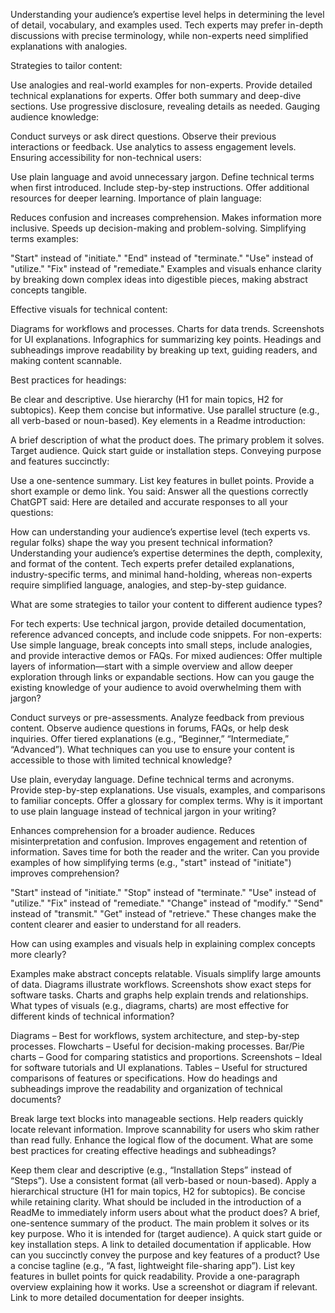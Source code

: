 Understanding your audience’s expertise level helps in determining the level of detail, vocabulary, and examples used. Tech experts may prefer in-depth discussions with precise terminology, while non-experts need simplified explanations with analogies.

Strategies to tailor content:

Use analogies and real-world examples for non-experts.
Provide detailed technical explanations for experts.
Offer both summary and deep-dive sections.
Use progressive disclosure, revealing details as needed.
Gauging audience knowledge:

Conduct surveys or ask direct questions.
Observe their previous interactions or feedback.
Use analytics to assess engagement levels.
Ensuring accessibility for non-technical users:

Use plain language and avoid unnecessary jargon.
Define technical terms when first introduced.
Include step-by-step instructions.
Offer additional resources for deeper learning.
Importance of plain language:

Reduces confusion and increases comprehension.
Makes information more inclusive.
Speeds up decision-making and problem-solving.
Simplifying terms examples:

"Start" instead of "initiate."
"End" instead of "terminate."
"Use" instead of "utilize."
"Fix" instead of "remediate."
Examples and visuals enhance clarity by breaking down complex ideas into digestible pieces, making abstract concepts tangible.

Effective visuals for technical content:

Diagrams for workflows and processes.
Charts for data trends.
Screenshots for UI explanations.
Infographics for summarizing key points.
Headings and subheadings improve readability by breaking up text, guiding readers, and making content scannable.

Best practices for headings:

Be clear and descriptive.
Use hierarchy (H1 for main topics, H2 for subtopics).
Keep them concise but informative.
Use parallel structure (e.g., all verb-based or noun-based).
Key elements in a Readme introduction:

A brief description of what the product does.
The primary problem it solves.
Target audience.
Quick start guide or installation steps.
Conveying purpose and features succinctly:

Use a one-sentence summary.
List key features in bullet points.
Provide a short example or demo link.
You said:
Answer all the questions correctly
ChatGPT said:
Here are detailed and accurate responses to all your questions:

How can understanding your audience’s expertise level (tech experts vs. regular folks) shape the way you present technical information?
Understanding your audience’s expertise determines the depth, complexity, and format of the content. Tech experts prefer detailed explanations, industry-specific terms, and minimal hand-holding, whereas non-experts require simplified language, analogies, and step-by-step guidance.

What are some strategies to tailor your content to different audience types?

For tech experts: Use technical jargon, provide detailed documentation, reference advanced concepts, and include code snippets.
For non-experts: Use simple language, break concepts into small steps, include analogies, and provide interactive demos or FAQs.
For mixed audiences: Offer multiple layers of information—start with a simple overview and allow deeper exploration through links or expandable sections.
How can you gauge the existing knowledge of your audience to avoid overwhelming them with jargon?

Conduct surveys or pre-assessments.
Analyze feedback from previous content.
Observe audience questions in forums, FAQs, or help desk inquiries.
Offer tiered explanations (e.g., “Beginner,” “Intermediate,” “Advanced”).
What techniques can you use to ensure your content is accessible to those with limited technical knowledge?

Use plain, everyday language.
Define technical terms and acronyms.
Provide step-by-step explanations.
Use visuals, examples, and comparisons to familiar concepts.
Offer a glossary for complex terms.
Why is it important to use plain language instead of technical jargon in your writing?

Enhances comprehension for a broader audience.
Reduces misinterpretation and confusion.
Improves engagement and retention of information.
Saves time for both the reader and the writer.
Can you provide examples of how simplifying terms (e.g., "start" instead of "initiate") improves comprehension?

"Start" instead of "initiate."
"Stop" instead of "terminate."
"Use" instead of "utilize."
"Fix" instead of "remediate."
"Change" instead of "modify."
"Send" instead of "transmit."
"Get" instead of "retrieve."
These changes make the content clearer and easier to understand for all readers.

How can using examples and visuals help in explaining complex concepts more clearly?

Examples make abstract concepts relatable.
Visuals simplify large amounts of data.
Diagrams illustrate workflows.
Screenshots show exact steps for software tasks.
Charts and graphs help explain trends and relationships.
What types of visuals (e.g., diagrams, charts) are most effective for different kinds of technical information?

Diagrams – Best for workflows, system architecture, and step-by-step processes.
Flowcharts – Useful for decision-making processes.
Bar/Pie charts – Good for comparing statistics and proportions.
Screenshots – Ideal for software tutorials and UI explanations.
Tables – Useful for structured comparisons of features or specifications.
How do headings and subheadings improve the readability and organization of technical documents?

Break large text blocks into manageable sections.
Help readers quickly locate relevant information.
Improve scannability for users who skim rather than read fully.
Enhance the logical flow of the document.
What are some best practices for creating effective headings and subheadings?

Keep them clear and descriptive (e.g., “Installation Steps” instead of “Steps”).
Use a consistent format (all verb-based or noun-based).
Apply a hierarchical structure (H1 for main topics, H2 for subtopics).
Be concise while retaining clarity.
What should be included in the introduction of a ReadMe to immediately inform users about what the product does?
A brief, one-sentence summary of the product.
The main problem it solves or its key purpose.
Who it is intended for (target audience).
A quick start guide or key installation steps.
A link to detailed documentation if applicable.
How can you succinctly convey the purpose and key features of a product?
Use a concise tagline (e.g., “A fast, lightweight file-sharing app”).
List key features in bullet points for quick readability.
Provide a one-paragraph overview explaining how it works.
Use a screenshot or diagram if relevant.
Link to more detailed documentation for deeper insights.
